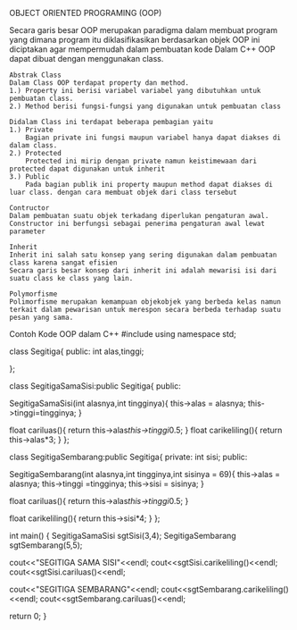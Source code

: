 OBJECT ORIENTED PROGRAMING (OOP)

Secara garis besar OOP merupakan paradigma dalam membuat program yang dimana program itu diklasifikasikan berdasarkan objek
OOP ini diciptakan agar mempermudah dalam pembuatan kode
Dalam C++ OOP dapat dibuat dengan menggunakan class.

	Abstrak Class
	Dalam Class OOP terdapat property dan method. 
	1.) Property ini berisi variabel variabel yang dibutuhkan untuk pembuatan class.
	2.) Method berisi fungsi-fungsi yang digunakan untuk pembuatan class
 
	Didalam Class ini terdapat beberapa pembagian yaitu
	1.) Private
	    Bagian private ini fungsi maupun variabel hanya dapat diakses di dalam class.
	2.) Protected
	    Protected ini mirip dengan private namun keistimewaan dari protected dapat digunakan untuk inherit
	3.) Public
	    Pada bagian publik ini property maupun method dapat diakses di luar class. dengan cara membuat objek dari class tersebut
	
	Contructor
	Dalam pembuatan suatu objek terkadang diperlukan pengaturan awal. Constructor ini berfungsi sebagai penerima pengaturan awal lewat parameter
	
	Inherit
	Inherit ini salah satu konsep yang sering digunakan dalam pembuatan class karena sangat efisien
	Secara garis besar konsep dari inherit ini adalah mewarisi isi dari suatu class ke class yang lain.

	Polymorfisme
	Polimorfisme merupakan kemampuan objekobjek yang berbeda kelas namun terkait dalam pewarisan untuk merespon secara berbeda terhadap suatu pesan yang sama.

Contoh Kode OOP dalam C++
#include<iostream>
using namespace std;

class Segitiga{
  public:
  int alas,tinggi;
  
};


class SegitigaSamaSisi:public Segitiga{
  public:

  SegitigaSamaSisi(int alasnya,int tingginya){
    this->alas = alasnya;
    this->tinggi=tingginya;
  }

  float cariluas(){
    return this->alas*this->tinggi*0.5;
  }
  float carikeliling(){
    return this->alas*3;
  }
};

class SegitigaSembarang:public Segitiga{
  private:
  int sisi;
  public:

  SegitigaSembarang(int alasnya,int tingginya,int sisinya = 69){
    this->alas  = alasnya;
    this->tinggi =tingginya;
    this->sisi = sisinya;
  }

  float cariluas(){
    return this->alas*this->tinggi*0.5;
  }

  float carikeliling(){
    return this->sisi*4;
  }
};

int main()
{
  SegitigaSamaSisi sgtSisi(3,4);
  SegitigaSembarang sgtSembarang(5,5);

  cout<<"SEGITIGA SAMA SISI"<<endl;
  cout<<sgtSisi.carikeliling()<<endl;
  cout<<sgtSisi.cariluas()<<endl;

  cout<<"SEGITIGA SEMBARANG"<<endl;
  cout<<sgtSembarang.carikeliling()<<endl;
  cout<<sgtSembarang.cariluas()<<endl;

  
  return 0;
}

